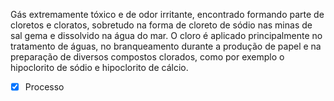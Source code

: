 Gás extremamente tóxico e de odor irritante, encontrado formando parte de cloretos e cloratos, sobretudo na forma de cloreto de sódio nas minas de sal gema e dissolvido na água do mar. O cloro é aplicado principalmente no tratamento de águas, no branqueamento durante a produção de papel e na preparação de diversos compostos clorados, como por exemplo o hipoclorito de sódio e hipoclorito de cálcio.
- [x] Processo